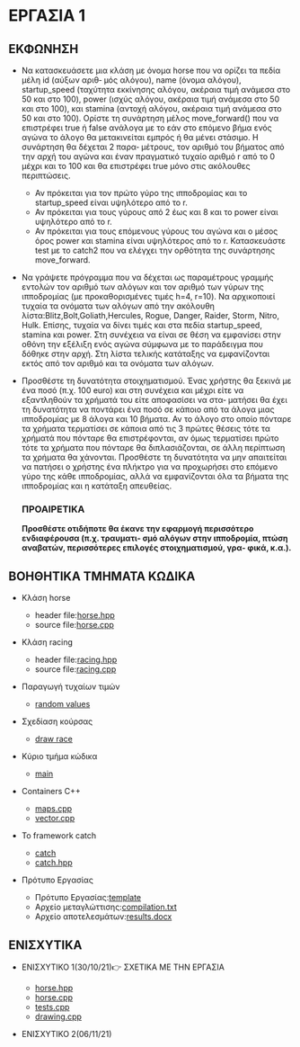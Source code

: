 # ΕΡΓΑΣΙΑ 1

## ΕΚΦΩΝΗΣΗ

* Να κατασκευάσετε μια κλάση με όνομα horse που να ορίζει τα πεδία μέλη id (αύξων αριθ‐
  μός αλόγου), name (όνομα αλόγου), startup_speed (ταχύτητα εκκίνησης αλόγου, ακέραια τιμή
  ανάμεσα στο 50 και στο 100), power (ισχύς αλόγου, ακέραια τιμή ανάμεσα στο 50 και στο 100),
  και stamina (αντοχή αλόγου, ακέραια τιμή ανάμεσα στο 50 και στο 100). Ορίστε τη συνάρτηση
  μέλος move_forward() που να επιστρέφει true ή false ανάλογα με το εάν στο επόμενο βήμα ενός
  αγώνα το άλογο θα μετακινείται εμπρός ή θα μένει στάσιμο. Η συνάρτηση θα δέχεται 2 παρα‐
  μέτρους, τον αριθμό του βήματος από την αρχή του αγώνα και έναν πραγματικό τυχαίο αριθμό
  r από το 0 μέχρι και το 100 και θα επιστρέφει true μόνο στις ακόλουθες περιπτώσεις.

  * Αν πρόκειται για τον πρώτο γύρο της ιπποδρομίας και το startup_speed είναι υψηλότερο
    από το r.
  * Αν πρόκειται για τους γύρους από 2 έως και 8 και το power είναι υψηλότερο από το r.
  * Αν πρόκειται για τους επόμενους γύρους του αγώνα και ο μέσος όρος power και stamina
    είναι υψηλότερος από το r.
    Κατασκευάστε test με το catch2 που να ελέγχει την ορθότητα της συνάρτησης move_forward.
* Να γράψετε πρόγραμμα που να δέχεται ως παραμέτρους γραμμής εντολών τον αριθμό των
  αλόγων και τον αριθμό των γύρων της ιπποδρομίας (με προκαθορισμένες τιμές h=4, r=10). Να
  αρχικοποιεί τυχαία τα ονόματα των αλόγων από την ακόλουθη λίστα:Blitz,Bolt,Goliath,Hercules,
  Rogue, Danger, Raider, Storm, Nitro, Hulk.
  Επίσης, τυχαία να δίνει τιμές και στα πεδία startup_speed, stamina και power. Στη συνέχεια
  να είναι σε θέση να εμφανίσει στην οθόνη την εξέλιξη ενός αγώνα σύμφωνα με το παράδειγμα
  που δόθηκε στην αρχή. Στη λίστα τελικής κατάταξης να εμφανίζονται εκτός από τον αριθμό και
  τα ονόματα των αλόγων.
* Προσθέστε τη δυνατότητα στοιχηματισμού. Ένας χρήστης θα ξεκινά με ένα ποσό (π.χ. 100
  euro) και στη συνέχεια και μέχρι είτε να εξαντληθούν τα χρήματά του είτε αποφασίσει να στα‐
  ματήσει θα έχει τη δυνατότητα να ποντάρει ένα ποσό σε κάποιο από τα άλογα μιας ιπποδρομίας
  με 8 άλογα και 10 βήματα. Αν το άλογο στο οποίο πόνταρε τα χρήματα τερματίσει σε κάποια
  από τις 3 πρώτες θέσεις τότε τα χρήματά που πόνταρε θα επιστρέφονται, αν όμως τερματίσει
  πρώτο τότε τα χρήματα που πόνταρε θα διπλασιάζονται, σε άλλη περίπτωση τα χρήματα θα χάνονται. 
  Προσθέστε τη δυνατότητα να μην απαιτείται να πατήσει ο χρήστης ένα πλήκτρο για να
  προχωρήσει στο επόμενο γύρο της κάθε ιπποδρομίας, αλλά να εμφανίζονται όλα τα βήματα της
  ιπποδρομίας και η κατάταξη απευθείας.

  ### ΠΡΟΑΙΡΕΤΙΚΑ

  **Προσθέστε οτιδήποτε θα έκανε την εφαρμογή περισσότερο ενδιαφέρουσα (π.χ. τραυματι‐
  σμό αλόγων στην ιπποδρομία, πτώση αναβατών, περισσότερες επιλογές στοιχηματισμού, γρα‐
  φικά, κ.α.).**


## ΒΟΗΘΗΤΙΚΑ ΤΜΗΜΑΤΑ ΚΩΔΙΚΑ

* Κλάση horse

  * header file:[horse.hpp](horse.hpp)
  * source file:[horse.cpp](horse.cpp)

* Κλάση racing
  * header file:[racing.hpp](racing.hpp)
  * source file:[racing.cpp](racing.cpp)

* Παραγωγή τυχαίων τιμών
  *  [random values](Random/random1.cpp)

* Σχεδίαση κούρσας
  * [draw race](Draw_Race/drawing.cpp)

* Κύριο τμήμα κώδικα
  * [main](main.cpp)

* Containers C++
  * [maps.cpp](maps.cpp)
  * [vector.cpp](OOP_EXTRA/vector.cpp)

* Το framework catch
  * [catch](https://github.com/catchorg/Catch2)
  * [catch.hpp](catch.hpp)

* Πρότυπο Εργασίας
    * Πρότυπο Εργασίας:[template](Assignment_Τemplate.zip)
    * Αρχείο μεταγλώττισης:[compilation.txt](Assignment_Template/compilation.txt)
    * Αρχείο αποτελεσμάτων:[results.docx](Assignment_Template/)


## ΕΝΙΣΧΥΤΙΚΑ

* ΕΝΙΣΧΥΤΙΚΟ 1(30/10/21):point_right: ΣΧΕΤΙΚΑ ΜΕ ΤΗΝ ΕΡΓΑΣΙΑ
    * [horse.hpp](OOP_EXTRA/horse.hpp)
    * [horse.cpp](OOP_EXTRA/horse.cpp)
    * [tests.cpp](OOP_EXTRA/tests.cpp)
    * [drawing.cpp](OOP_EXTRA/drawing.cpp)
  
* ΕΝΙΣΧΥΤΙΚΟ 2(06/11/21)
  